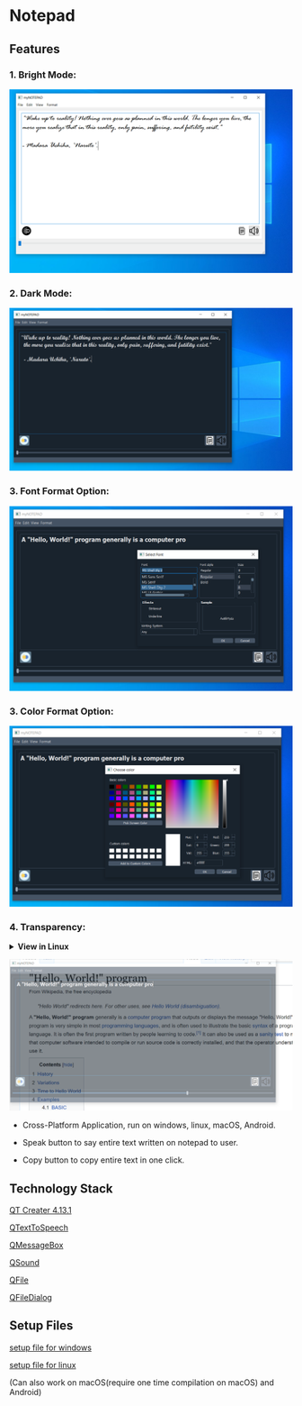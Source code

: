 # Notepad

## Features

### 1. Bright Mode:

![bright-mode](View/myNOTEPAD5.PNG)

### 2. Dark Mode:

![dark-mode](View/winNotepad1.PNG)

### 3. Font Format Option:

![font](View/myNOTEPAD3.PNG)

### 3. Color Format Option:

![color](View/myNOTEPAD4.PNG)

### 4. Transparency:

<details>
    <summary><b> View in Linux</b></summary>
    <div style="display: flex; justify-content: space-between; align-items: center;">
        <img src="View/linux1.png" alt="bright-mode" style="width: 40%;">
        <img src="View/linux2.png" alt="dark-mode" style="width: 40%;">
    </div>
</details>

![transparency](View/myNOTEPAD2.PNG)

   * Cross-Platform Application, run on windows, linux, macOS, Android.

   * Speak button to say entire text written on notepad to user.

   * Copy button to copy entire text in one click.

## Technology Stack

[QT Creater 4.13.1](https://www.qt.io/product/development-tools)

[QTextToSpeech](https://doc.qt.io/qt-5/qtexttospeech.html)

[QMessageBox](https://doc.qt.io/qt-5/qmessagebox.html)

[QSound](https://doc.qt.io/qt-5/qsound.html)

[QFile](https://doc.qt.io/qt-5/qfile.html)

[QFileDialog](https://doc.qt.io/qt-5/qfiledialog.html)

## Setup Files

[setup file for windows](https://github.com/amit-c-ai/Notepad/blob/master/Executables/release/installer/amiNotepadsetup.exe?raw=true)

[setup file for linux](https://github.com/amit-c-ai/Notepad/blob/master/Executables/notepad_opti.zip?raw=true)

(Can also work on macOS(require one time compilation on macOS) and Android)
